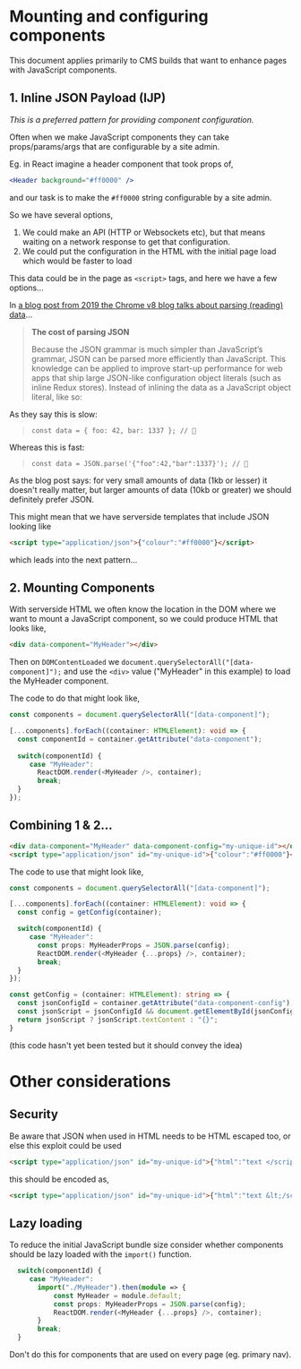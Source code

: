 # Mounting and configuring components

This document applies primarily to CMS builds that want to enhance pages with JavaScript components.

## 1. Inline JSON Payload (IJP)

_This is a preferred pattern for providing component configuration._

Often when we make JavaScript components they can take props/params/args that are configurable by a site admin.

Eg. in React imagine a header component that took props of,

```jsx
<Header background="#ff0000" />
```

and our task is to make the `#ff0000` string configurable by a site admin.

So we have several options,

1. We could make an API (HTTP or Websockets etc), but that means waiting on a network response to get that configuration.
2. We could put the configuration in the HTML with the initial page load which would be faster to load

This data could be in the page as `<script>` tags, and here we have a few options...

In [a blog post from 2019 the Chrome v8 blog talks about parsing (reading) data](https://v8.dev/blog/cost-of-javascript-2019#json)...

> **The cost of parsing JSON**
>
> Because the JSON grammar is much simpler than JavaScript’s grammar, JSON can be parsed more efficiently than JavaScript. This knowledge can be applied to improve start-up performance for web apps that ship large JSON-like configuration object literals (such as inline Redux stores). Instead of inlining the data as a JavaScript object literal, like so:

As they say this is slow:

> `const data = { foo: 42, bar: 1337 }; // 🐌`

Whereas this is fast:

> `const data = JSON.parse('{"foo":42,"bar":1337}'); // 🚀`

As the blog post says: for very small amounts of data (1kb or lesser) it doesn't really matter, but larger amounts of data (10kb or greater) we should definitely prefer JSON.

This might mean that we have serverside templates that include JSON looking like

```html
<script type="application/json">{"colour":"#ff0000"}</script>
```

which leads into the next pattern...

## 2. Mounting Components

With serverside HTML we often know the location in the DOM where we want to mount a JavaScript component, so we could produce HTML that looks like,

```html
<div data-component="MyHeader"></div>
```

Then on `DOMContentLoaded` we `document.querySelectorAll("[data-component]");` and use the `<div>` value ("MyHeader" in this example) to load the MyHeader component.

The code to do that might look like,

```typescript
const components = document.querySelectorAll("[data-component]");

[...components].forEach((container: HTMLElement): void => {
  const componentId = container.getAttribute("data-component");
    
  switch(componentId) {
     case "MyHeader":
       ReactDOM.render(<MyHeader />, container);
       break;
  }
});
```

## Combining 1 & 2...

```html
<div data-component="MyHeader" data-component-config="my-unique-id"></div>
<script type="application/json" id="my-unique-id">{"colour":"#ff0000"}</script>
```

The code to use that might look like,

```typescript
const components = document.querySelectorAll("[data-component]");

[...components].forEach((container: HTMLElement): void => {
  const config = getConfig(container);

  switch(componentId) {
     case "MyHeader":
       const props: MyHeaderProps = JSON.parse(config);
       ReactDOM.render(<MyHeader {...props} />, container);
       break;
  }
});

const getConfig = (container: HTMLElement): string => {
  const jsonConfigId = container.getAttribute("data-component-config");
  const jsonScript = jsonConfigId && document.getElementById(jsonConfigId);
  return jsonScript ? jsonScript.textContent : "{}";
}
```

(this code hasn't yet been tested but it should convey the idea)

# Other considerations

## Security

Be aware that JSON when used in HTML needs to be HTML escaped too, or else this exploit could be used

```html
<script type="application/json" id="my-unique-id">{"html":"text </script> more text"}</script>
```

this should be encoded as,

```html
<script type="application/json" id="my-unique-id">{"html":"text &lt;/script&gt; more text"}</script>
```

## Lazy loading

To reduce the initial JavaScript bundle size consider whether components should be lazy loaded with the `import()` function.

```typescript
  switch(componentId) {
     case "MyHeader":       
       import("./MyHeader").then(module => {
           const MyHeader = module.default;
           const props: MyHeaderProps = JSON.parse(config);
           ReactDOM.render(<MyHeader {...props} />, container);
       }
       break;
  }
```

Don't do this for components that are used on every page (eg. primary nav).
